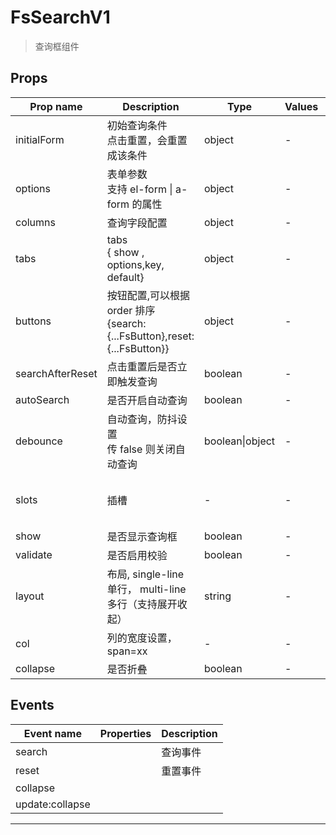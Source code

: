 # FsSearchV1

> 查询框组件

## Props

| Prop name        | Description                                                                 | Type            | Values | Default                            |
| ---------------- | --------------------------------------------------------------------------- | --------------- | ------ | ---------------------------------- |
| initialForm      | 初始查询条件<br/>点击重置，会重置成该条件                                   | object          | -      |                                    |
| options          | 表单参数<br/>支持 el-form \| a-form 的属性                                  | object          | -      |                                    |
| columns          | 查询字段配置                                                                | object          | -      |                                    |
| tabs             | tabs<br/>{ show , options,key, default}                                     | object          | -      |                                    |
| buttons          | 按钮配置,可以根据 order 排序<br/>{search:{...FsButton},reset:{...FsButton}} | object          | -      |                                    |
| searchAfterReset | 点击重置后是否立即触发查询                                                  | boolean         | -      | true                               |
| autoSearch       | 是否开启自动查询                                                            | boolean         | -      | true                               |
| debounce         | 自动查询，防抖设置<br/>传 false 则关闭自动查询                              | boolean\|object | -      | undefined                          |
| slots            | 插槽                                                                        | -               | -      | function() {<br/> return {};<br/>} |
| show             | 是否显示查询框                                                              | boolean         | -      | true                               |
| validate         | 是否启用校验                                                                | boolean         | -      | false                              |
| layout           | 布局, single-line 单行， multi-line 多行（支持展开收起）                    | string          | -      | "single-line"                      |
| col              | 列的宽度设置，span=xx                                                       | -               | -      |                                    |
| collapse         | 是否折叠                                                                    | boolean         | -      | false                              |

## Events

| Event name      | Properties | Description |
| --------------- | ---------- | ----------- |
| search          |            | 查询事件    |
| reset           |            | 重置事件    |
| collapse        |            |
| update:collapse |            |

---
